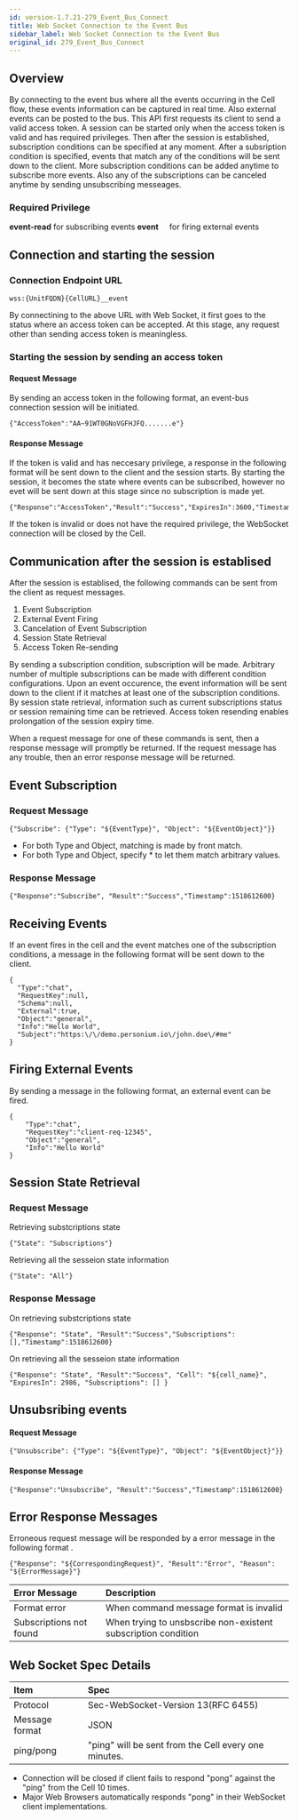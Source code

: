 ```yaml
---
id: version-1.7.21-279_Event_Bus_Connect
title: Web Socket Connection to the Event Bus
sidebar_label: Web Socket Connection to the Event Bus
original_id: 279_Event_Bus_Connect
---
```


## Overview

By connecting to the event bus where all the events occurring in the Cell flow, these events information can be captured in real time. Also external events can be posted to the bus.
This API first requests its client to send a valid access token. A session can be started only when the access token is valid and has required privileges. Then after the session is established, subscription conditions can be specified at any moment. After a subsription condition is specified, events that match any of the conditions will be sent down to the client. More subscription conditions can be added anytime to subscribe more events. Also any of the subscriptions can be canceled anytime by sending  unsubscribing messeages.

### Required Privilege 

 **event-read** for subscribing events
 **event**      for firing external events

## Connection and starting the session

### Connection Endpoint URL

    wss:{UnitFQDN}{CellURL}__event

By connectining to the above URL with Web Socket, it first goes to the status where an access token can be accepted.
At this stage, any request other than sending access token is meaningless.

### Starting the session by sending an access token

#### Request Message

By sending an access token in the following format, an event-bus connection session will be initiated.

    {"AccessToken":"AA~91WT0GNoVGFHJFQ.......e"}

#### Response Message

If the token is valid and has neccesary privilege, a response in the following format will be sent down to the client and the session starts. By starting the session, it becomes the state where events can be subscribed, however no evet will be sent down at this stage since no subscription is made yet.

    {"Response":"AccessToken","Result":"Success","ExpiresIn":3600,"Timestamp":1518612600}

If the token is invalid or does not have the required privilege, the WebSocket connection will be closed by the Cell.

## Communication after the session is establised

After the session is establised, the following commands can be sent from the client as request messages.

1. Event Subscription
1. External Event Firing
1. Cancelation of Event Subscription
1. Session State Retrieval
1. Access Token Re-sending

By sending a subscription condition, subscription will be made. Arbitrary number of multiple subscriptions can be made with different condition configurations. Upon an event occurence, the event information will be sent down to the client if it matches at least one of the subscription conditions. By session state retrieval, information such as current subscriptions status or session remaining time can be retrieved. Access token resending enables prolongation of the session expiry time.

When a request message for one of these commands is sent, then a response message will promptly be returned.
If the request message has any trouble, then an error response message will be returned.

## Event Subscription

### Request Message

    {"Subscribe": {"Type": "${EventType}", "Object": "${EventObject}"}}

* For both Type and Object, matching is made by front match.
* For both Type and Object, specify * to let them match arbitrary values.

### Response Message

    {"Response":"Subscribe", "Result":"Success","Timestamp":1518612600}


## Receiving Events

If an event fires in the cell and the event matches one of the subscription conditions, a message in the following format will be sent down to the client.  


    {
      "Type":"chat", 
      "RequestKey":null,
      "Schema":null,
      "External":true,
      "Object":"general",
      "Info":"Hello World", 
      "Subject":"https:\/\/demo.personium.io\/john.doe\/#me"
    }

## Firing External Events

By sending a message in the following format, an external event can be fired.

    {
        "Type":"chat", 
        "RequestKey":"client-req-12345",
        "Object":"general",
        "Info":"Hello World" 
    }



## Session State Retrieval

### Request Message

Retrieving substcriptions state

    {"State": "Subscriptions"}

Retrieving all the sesseion state information 

    {"State": "All"}

### Response Message

On retrieving substcriptions state

    {"Response": "State", "Result":"Success","Subscriptions": [],"Timestamp":1518612600}

On retrieving all the sesseion state information 

    {"Response": "State", "Result":"Success", "Cell": "${cell_name}", "ExpiresIn": 2986, "Subscriptions": [] }


## Unsubsribing events

#### Request Message

    {"Unsubscribe": {"Type": "${EventType}", "Object": "${EventObject}"}}

#### Response Message

    {"Response":"Unsubscribe", "Result":"Success","Timestamp":1518612600}

## Error Response Messages

Erroneous request message will be responded by a error message in the following format .

    {"Response": "${CorrespondingRequest}", "Result":"Error", "Reason": "${ErrorMessage}"}


|Error Message|Description|
|:--|:--|
|Format error|When command message format is invalid|
|Subscriptions not found|When trying to unsbscribe non-existent subscription condition|


## Web Socket Spec Details

|Item|Spec|
|:--|:--|
|Protocol|Sec-WebSocket-Version 13(RFC 6455)|
|Message format|JSON|
|ping/pong|"ping" will be sent from the Cell every one minutes.|

* Connection will be closed if client fails to respond "pong" against the "ping" from the Cell 10 times.
* Major Web Browsers automatically responds "pong" in their WebSocket client implementations. 
